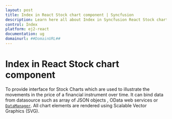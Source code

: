```yaml
---
layout: post
title: Index in React Stock chart component | Syncfusion
description: Learn here all about Index in Syncfusion React Stock chart component of Syncfusion Essential JS 2 and more.
control: Index 
platform: ej2-react
documentation: ug
domainurl: ##DomainURL##
---
```


# Index in React Stock chart component

To provide interface for Stock Charts which are used to illustrate the movements in the price of a financial instrument over time. It can bind data from  datasource such as array of JSON objects , OData web services or [`DataManager`](http://ej2.syncfusion.com/documentation/data/api-dataManager.html). All chart elements are rendered using Scalable Vector Graphics (SVG).
